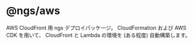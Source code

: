 # @ngs/aws

AWS CloudFront 用 ngs デプロイパッケージ。
CloudFormation および AWS CDK を用いて、 CloudFront と Lambda の環境を (ある程度) 自動構築します。
